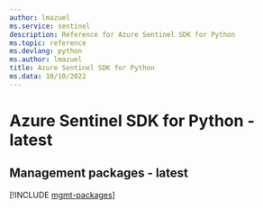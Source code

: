 ```yaml
---
author: lmazuel
ms.service: sentinel
description: Reference for Azure Sentinel SDK for Python
ms.topic: reference
ms.devlang: python
ms.author: lmazuel
title: Azure Sentinel SDK for Python
ms.data: 10/10/2022
---
```

# Azure Sentinel SDK for Python - latest

## Management packages - latest
[!INCLUDE [mgmt-packages](sentinel-mgmt-index.md)]